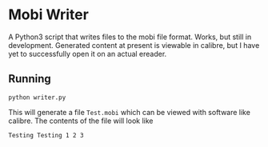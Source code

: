 # Mobi Writer

A Python3 script that writes files to the mobi file format. Works, but still in development. Generated content at present is viewable in calibre, but I have yet to successfully open it on an actual ereader.


## Running

	python writer.py
	
This will generate a file `Test.mobi` which can be viewed with software like calibre. The contents of the file will look like

	Testing Testing 1 2 3
	
